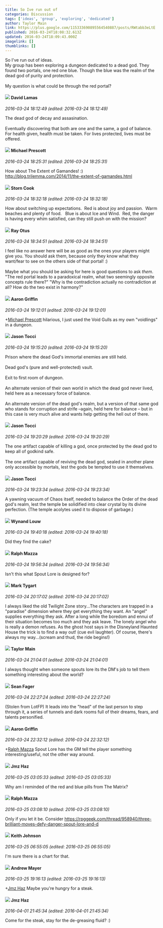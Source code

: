 ```yaml
---
title: So Ive run out of
categories: Discussion
tags: ['ideas', 'group', 'exploring', 'dedicated']
author: Taylor Main
link: https://plus.google.com/115333690895564540887/posts/RWtabb3eLtE
published: 2016-03-24T18:08:32.613Z
updated: 2016-03-24T18:09:43.000Z
imagelink: []
thumblinks: []
---
```


So I&#39;ve run out of ideas.<br />My group has been exploring a dungeon dedicated to a dead god. They found two portals, one red one blue. Though the blue was the realm of the dead god of purity and protection. <br /><br />My question is what could be through the red portal?
<div id='comment z13rzdrzak31xbm4m04cdjb4dlesd3fhvrk0k'>
  <h4><img src='{{site.baseurl}}//images/avatars/115553985934194269220_photo.jpg'> David Lamas</h4>
      <p><cite>2016-03-24 18:12:49 (edited: 2016-03-24 18:12:49)</cite></p>
        <p>The dead god of decay and assasination.<br /><br />Eventually discovering that both are one and the same, a god of balance. For health given, health must be taken. For lives protected, lives must be offered.</p>
</div>
        

<div id='comment z13rzdrzak31xbm4m04cdjb4dlesd3fhvrk0k'>
  <h4><img src='{{site.baseurl}}//images/avatars/101025241405784788544_photo.jpg'> Michael Prescott</h4>
      <p><cite>2016-03-24 18:25:31 (edited: 2016-03-24 18:25:31)</cite></p>
        <p>How about The Extent of Gamandes! :)<br /><a href="http://blog.trilemma.com/2014/11/the-extent-of-gamandes.html" class="ot-anchor">http://blog.trilemma.com/2014/11/the-extent-of-gamandes.html</a></p>
</div>
        

<div id='comment z13rzdrzak31xbm4m04cdjb4dlesd3fhvrk0k'>
  <h4><img src='{{site.baseurl}}//images/avatars/110661162507505661709_photo.jpg'> Storn Cook</h4>
      <p><cite>2016-03-24 18:32:18 (edited: 2016-03-24 18:32:18)</cite></p>
        <p>How about switching up expectations.  Red is about joy and passion.  Warm beaches and plenty of food.   Blue is about Ice and Wind.  Red, the danger is having every whim satisfied, can they still push on with the mission?</p>
</div>
        

<div id='comment z13rzdrzak31xbm4m04cdjb4dlesd3fhvrk0k'>
  <h4><img src='{{site.baseurl}}//images/avatars/100495092599585582455_photo.jpg'> Ray Otus</h4>
      <p><cite>2016-03-24 18:34:51 (edited: 2016-03-24 18:34:51)</cite></p>
        <p>I feel like no answer here will be as good as the ones your players might give you. You should ask them, because only they know what they want/fear to see on the others side of that portal! :) <br /><br />Maybe what you should be asking for here is good questions to ask <i>them</i>. &quot;The red portal leads to a paradoxical realm, what two seemingly opposite concepts rule there?&quot; &quot;Why is the contradiction actually no contradiction at all? How do the two exist in harmony?&quot; <br /></p>
</div>
        

<div id='comment z13rzdrzak31xbm4m04cdjb4dlesd3fhvrk0k'>
  <h4><img src='{{site.baseurl}}//images/avatars/103667855585775066713_photo.jpg'> Aaron Griffin</h4>
      <p><cite>2016-03-24 19:12:01 (edited: 2016-03-24 19:12:01)</cite></p>
        <p><span class="proflinkWrapper"><span class="proflinkPrefix">+</span><a class="proflink" href="https://plus.google.com/101025241405784788544" oid="101025241405784788544">Michael Prescott</a></span> hilarious, I just used the Void Gulls as my own &quot;voidlings&quot; in a dungeon.</p>
</div>
        

<div id='comment z13rzdrzak31xbm4m04cdjb4dlesd3fhvrk0k'>
  <h4><img src='{{site.baseurl}}//images/avatars/107921460605994366874_photo.jpg'> Jason Tocci</h4>
      <p><cite>2016-03-24 19:15:20 (edited: 2016-03-24 19:15:20)</cite></p>
        <p>Prison where the dead God&#39;s immortal enemies are still held. <br /><br />Dead god&#39;s (pure and well-protected) vault. <br /><br />Exit to first room of dungeon. <br /><br />An alternate version of their own world in which the dead god never lived, held here as a necessary force of balance. <br /><br />An alternate version of the dead god&#39;s realm, but a version of that same god who stands for corruption and strife –again, held here for balance – but in this case is very much alive and wants help getting the hell out of there.</p>
</div>
        

<div id='comment z13rzdrzak31xbm4m04cdjb4dlesd3fhvrk0k'>
  <h4><img src='{{site.baseurl}}//images/avatars/107921460605994366874_photo.jpg'> Jason Tocci</h4>
      <p><cite>2016-03-24 19:20:29 (edited: 2016-03-24 19:20:29)</cite></p>
        <p>The one artifact capable of killing a god, once protected by the dead god to keep all of godkind safe. <br /><br />The one artifact capable of reviving the dead god, sealed in another plane only accessible by mortals, lest the gods be tempted to use it themselves.</p>
</div>
        

<div id='comment z13rzdrzak31xbm4m04cdjb4dlesd3fhvrk0k'>
  <h4><img src='{{site.baseurl}}//images/avatars/107921460605994366874_photo.jpg'> Jason Tocci</h4>
      <p><cite>2016-03-24 19:23:34 (edited: 2016-03-24 19:23:34)</cite></p>
        <p>A yawning vacuum of Chaos itself, needed to balance the Order of the dead god&#39;s realm, lest the temple be solidified into clear crystal by its divine perfection. (The temple acolytes used it to dispose of garbage.)</p>
</div>
        

<div id='comment z13rzdrzak31xbm4m04cdjb4dlesd3fhvrk0k'>
  <h4><img src='{{site.baseurl}}//images/avatars/111256963556395023796_photo.jpg'> Wynand Louw</h4>
      <p><cite>2016-03-24 19:40:18 (edited: 2016-03-24 19:40:18)</cite></p>
        <p>Did they find the cake?</p>
</div>
        

<div id='comment z13rzdrzak31xbm4m04cdjb4dlesd3fhvrk0k'>
  <h4><img src='{{site.baseurl}}//images/avatars/105931587145202142417_photo.jpg'> Ralph Mazza</h4>
      <p><cite>2016-03-24 19:56:34 (edited: 2016-03-24 19:56:34)</cite></p>
        <p>Isn&#39;t this what Spout Lore is designed for?</p>
</div>
        

<div id='comment z13rzdrzak31xbm4m04cdjb4dlesd3fhvrk0k'>
  <h4><img src='{{site.baseurl}}//images/avatars/118088719859349999400_photo.jpg'> Mark Tygart</h4>
      <p><cite>2016-03-24 20:17:02 (edited: 2016-03-24 20:17:02)</cite></p>
        <p>I always liked the old Twilight Zone story...The characters are trapped in a &quot;paradise&quot; dimension where they get everything they want. An &quot;angel&quot; supplies everything they ask. After a long while the boredom and ennui of their situation becomes too much and they ask leave. The lonely angel who is really a demon refuses. As the ghost host says in the Disneyland Haunted House the trick is to find a way out! (cue evil laughter). Of course, there&#39;s always my way...(scream and thud, the ride begins!)</p>
</div>
        

<div id='comment z13rzdrzak31xbm4m04cdjb4dlesd3fhvrk0k'>
  <h4><img src='{{site.baseurl}}//images/avatars/115333690895564540887_photo.jpg'> Taylor Main</h4>
      <p><cite>2016-03-24 21:04:01 (edited: 2016-03-24 21:04:01)</cite></p>
        <p>I always thought when someone spouts lore its the DM&#39;s job to tell them something interesting about the world?</p>
</div>
        

<div id='comment z13rzdrzak31xbm4m04cdjb4dlesd3fhvrk0k'>
  <h4><img src='{{site.baseurl}}//images/avatars/109957662124279661127_photo.jpg'> Sean Fager</h4>
      <p><cite>2016-03-24 22:27:24 (edited: 2016-03-24 22:27:24)</cite></p>
        <p>(Stolen from LotFP) It leads into the &quot;head&quot; of the last person to step through it, a series of tunnels and dark rooms full of their dreams, fears, and talents personified.</p>
</div>
        

<div id='comment z13rzdrzak31xbm4m04cdjb4dlesd3fhvrk0k'>
  <h4><img src='{{site.baseurl}}//images/avatars/103667855585775066713_photo.jpg'> Aaron Griffin</h4>
      <p><cite>2016-03-24 22:32:12 (edited: 2016-03-24 22:32:12)</cite></p>
        <p><span class="proflinkWrapper"><span class="proflinkPrefix">+</span><a class="proflink" href="https://plus.google.com/105931587145202142417" oid="105931587145202142417">Ralph Mazza</a></span> Spout Lore has the GM tell the player something interesting/useful, not the other way around.</p>
</div>
        

<div id='comment z13rzdrzak31xbm4m04cdjb4dlesd3fhvrk0k'>
  <h4><img src='{{site.baseurl}}//images/avatars/106624323564666827236_photo.jpg'> Jmz Haz</h4>
      <p><cite>2016-03-25 03:05:33 (edited: 2016-03-25 03:05:33)</cite></p>
        <p>Why am I reminded of the red and blue pills from The Matrix?</p>
</div>
        

<div id='comment z13rzdrzak31xbm4m04cdjb4dlesd3fhvrk0k'>
  <h4><img src='{{site.baseurl}}//images/avatars/105931587145202142417_photo.jpg'> Ralph Mazza</h4>
      <p><cite>2016-03-25 03:08:10 (edited: 2016-03-25 03:08:10)</cite></p>
        <p>Only if you let it be.  Consider <a href="https://rpggeek.com/thread/958940/three-brilliant-moves-defy-danger-spout-lore-and-d" class="ot-anchor">https://rpggeek.com/thread/958940/three-brilliant-moves-defy-danger-spout-lore-and-d</a></p>
</div>
        

<div id='comment z13rzdrzak31xbm4m04cdjb4dlesd3fhvrk0k'>
  <h4><img src='{{site.baseurl}}//images/avatars/104703641298119371353_photo.jpg'> Keith Johnson</h4>
      <p><cite>2016-03-25 06:55:05 (edited: 2016-03-25 06:55:05)</cite></p>
        <p>I&#39;m sure there is a chart for that.</p>
</div>
        

<div id='comment z13rzdrzak31xbm4m04cdjb4dlesd3fhvrk0k'>
  <h4><img src='{{site.baseurl}}//images/avatars/102221863334231581815_photo.jpg'> Andrew Mayer</h4>
      <p><cite>2016-03-25 19:16:13 (edited: 2016-03-25 19:16:13)</cite></p>
        <p><span class="proflinkWrapper"><span class="proflinkPrefix">+</span><a class="proflink" href="https://plus.google.com/106624323564666827236" oid="106624323564666827236">Jmz Haz</a></span> Maybe you&#39;re hungry for a steak.</p>
</div>
        

<div id='comment z13rzdrzak31xbm4m04cdjb4dlesd3fhvrk0k'>
  <h4><img src='{{site.baseurl}}//images/avatars/106624323564666827236_photo.jpg'> Jmz Haz</h4>
      <p><cite>2016-04-01 21:45:34 (edited: 2016-04-01 21:45:34)</cite></p>
        <p>Come for the steak, stay for the de-greasing fluid? :)</p>
</div>
        